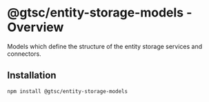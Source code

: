 # @gtsc/entity-storage-models - Overview

Models which define the structure of the entity storage services and connectors.

## Installation

```shell
npm install @gtsc/entity-storage-models
```

